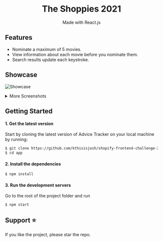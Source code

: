 <h1 align="center">
    The Shoppies 2021
</h1>
<p align="center">
Made with React.js
</p>

## Features
- Nominate a maximum of 5 movies.
- View information about each movie before you nominate them.
- Search results update each keystroke.

## Showcase

![Showcase](https://github.com/kthisisjosh/readme-assets/blob/master/shopify-challenge-2021/Showcase.gif)

<details>
  <summary>More Screenshots</summary>
  
  
  <img src="https://github.com/kthisisjosh/readme-assets/blob/master/shopify-challenge-2021/shopify-frontend-challenge-2021.png"/>
  <img src="https://github.com/kthisisjosh/readme-assets/blob/master/shopify-challenge-2021/shopify-frontend-challenge-2021p2.png"/>
  
</details>

## Getting Started

#### 1. Get the latest version

Start by cloning the latest version of Advice Tracker on your local machine by running:

```sh
$ git clone https://github.com/kthisisjosh/shopify-frontend-challenge-2021.git app
$ cd app
```

#### 2. Install the dependencies

```sh
$ npm install
```

#### 3. Run the development servers

Go to the root of the project folder and run

```sh
$ npm start
```

## Support ⭐
If you like the project, please star the repo.
